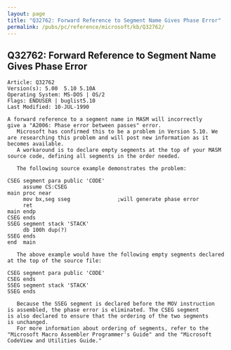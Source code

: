 ```yaml
---
layout: page
title: "Q32762: Forward Reference to Segment Name Gives Phase Error"
permalink: /pubs/pc/reference/microsoft/kb/Q32762/
---
```


## Q32762: Forward Reference to Segment Name Gives Phase Error

	Article: Q32762
	Version(s): 5.00  5.10 5.10A
	Operating System: MS-DOS | OS/2
	Flags: ENDUSER | buglist5.10
	Last Modified: 10-JUL-1990
	
	A forward reference to a segment name in MASM will incorrectly
	give a "A2006: Phase error between passes" error.
	   Microsoft has confirmed this to be a problem in Version 5.10. We
	are researching this problem and will post new information as it
	becomes available.
	   A workaround is to declare empty segments at the top of your MASM
	source code, defining all segments in the order needed.
	
	   The following source example demonstrates the problem:
	
	CSEG segment para public 'CODE'
	     assume CS:CSEG
	main proc near
	     mov bx,seg sseg               ;will generate phase error
	     ret
	main endp
	CSEG ends
	SSEG segment stack 'STACK'
	     db 100h dup(?)
	SSEG ends
	end  main
	
	   The above example would have the following empty segments declared
	at the top of the source file:
	
	CSEG segment para public 'CODE'
	CSEG ends
	SSEG segment stack 'STACK'
	SSEG ends
	
	   Because the SSEG segment is declared before the MOV instruction
	is assembled, the phase error is eliminated. The CSEG segment
	is also declared to ensure that the ordering of the two segments
	is unchanged.
	   For more information about ordering of segments, refer to the
	"Microsoft Macro Assembler Programmer's Guide" and the "Microsoft
	CodeView and Utilities Guide."
